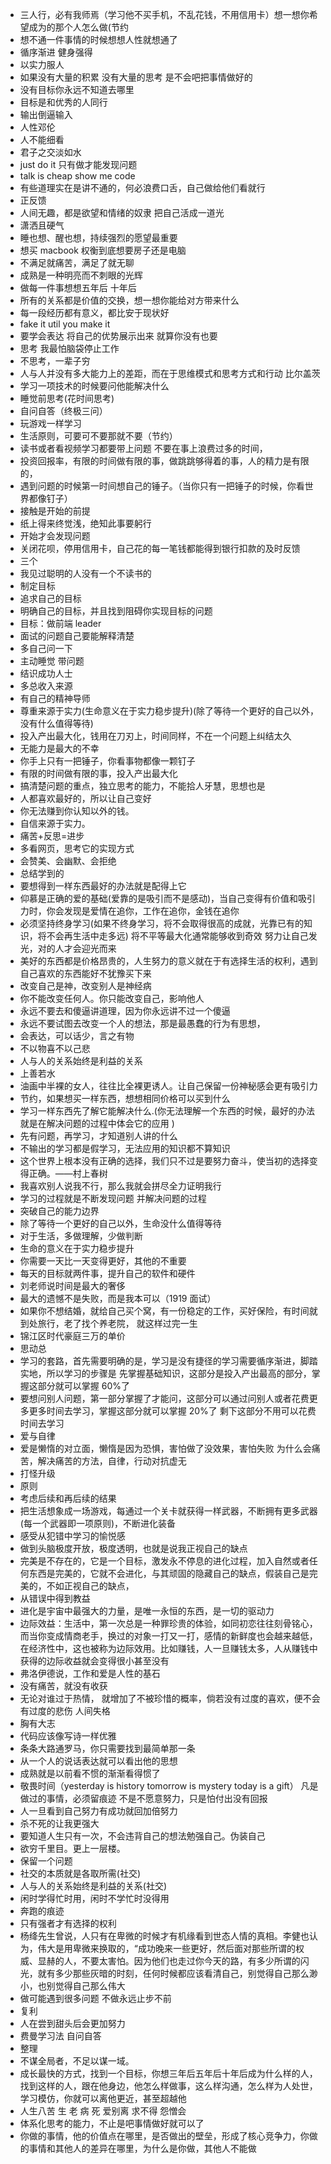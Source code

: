 - 三人行，必有我师焉（学习他不买手机，不乱花钱，不用信用卡）想一想你希望成为的那个人怎么做(节约
- 想不通一件事情的时候想想人性就想通了
- 循序渐进 健身强得
- 以实力服人
- 如果没有大量的积累 没有大量的思考 是不会吧把事情做好的
- 没有目标你永远不知道去哪里
- 目标是和优秀的人同行
- 输出倒逼输入
- 人性邓伦
- 人不能细看
- 君子之交淡如水
- just do it 只有做才能发现问题
- talk is cheap show me code
- 有些道理实在是讲不通的，何必浪费口舌，自己做给他们看就行
- 正反馈
- 人间无趣，都是欲望和情绪的奴隶
  把自己活成一道光
- 潇洒且硬气
- 睡也想、醒也想，持续强烈的愿望最重要
- 想买 macbook 权衡到底想要房子还是电脑
- 不满足就痛苦，满足了就无聊
- 成熟是一种明亮而不刺眼的光辉
- 做每一件事想想五年后 十年后
- 所有的关系都是价值的交换，想一想你能给对方带来什么
- 每一段经历都有意义，都比安于现状好
- fake it util you make it
- 要学会表达 将自己的优势展示出来 就算你没有也要
- 思考 我最怕脑袋停止工作
- 不思考，一辈子穷
- 人与人并没有多大能力上的差距，而在于思维模式和思考方式和行动 比尔盖茨
- 学习一项技术的时候要问他能解决什么
- 睡觉前思考(花时间思考)
- 自问自答（终极三问）
- 玩游戏一样学习
- 生活原则，可要可不要那就不要（节约）
- 读书或者看视频学习都要带上问题
  不要在事上浪费过多的时间，
- 投资回报率，有限的时间做有限的事，做跳跳够得着的事，人的精力是有限的，
- 遇到问题的时候第一时间想自己的锤子。（当你只有一把锤子的时候，你看世界都像钉子）
- 接触是开始的前提
- 纸上得来终觉浅，绝知此事要躬行
- 开始才会发现问题
- 关闭花呗，停用信用卡，自己花的每一笔钱都能得到银行扣款的及时反馈
- 三个
- 我见过聪明的人没有一个不读书的
- 制定目标
- 追求自己的目标
- 明确自己的目标，并且找到阻碍你实现目标的问题
- 目标：做前端 leader
- 面试的问题自己要能解释清楚
- 多自己问一下
- 主动睡觉 带问题
- 结识成功人士
- 多总收入来源
- 有自己的精神导师
- 尊重来源于实力(生命意义在于实力稳步提升)(除了等待一个更好的自己以外，没有什么值得等待)
- 投入产出最大化，钱用在刀刃上，时间同样，不在一个问题上纠结太久
- 无能力是最大的不幸
- 你手上只有一把锤子，你看事物都像一颗钉子
- 有限的时间做有限的事，投入产出最大化
- 搞清楚问题的重点，独立思考的能力，不能拾人牙慧，思想也是
- 人都喜欢最好的，所以让自己变好
- 你无法赚到你认知以外的钱。
- 自信来源于实力。
- 痛苦+反思=进步
- 多看网页，思考它的实现方式
- 会赞美、会幽默、会拒绝
- 总结学到的
- 要想得到一样东西最好的办法就是配得上它
- 仰慕是正确的爱的基础(爱靠的是吸引而不是感动)，当自己变得有价值和吸引力时，你会发现是爱情在追你，工作在追你，金钱在追你
- 必须坚持终身学习(如果不终身学习，将不会取得很高的成就，光靠已有的知识，将不会再生活中走多远)
  将不平等最大化通常能够收到奇效
  努力让自己发光，对的人才会迎光而来
- 美好的东西都是价格昂贵的，人生努力的意义就在于有选择生活的权利，遇到自己喜欢的东西能好不犹豫买下来
- 改变自己是神，改变别人是神经病
- 你不能改变任何人。你只能改变自己，影响他人
- 永远不要去和傻逼讲道理，因为你永远讲不过一个傻逼
- 永远不要试图去改变一个人的想法，那是最愚蠢的行为有思想，
- 会表达，可以话少，言之有物
- 不以物喜不以己悲
- 人与人的关系始终是利益的关系
- 上善若水
- 油画中半裸的女人，往往比全裸更诱人。让自己保留一份神秘感会更有吸引力
- 节约，如果想买一样东西，想想相同价格可以买到什么
- 学习一样东西先了解它能解决什么.(你无法理解一个东西的时候，最好的办法就是在解决问题的过程中体会它的应用 )
- 先有问题，再学习，才知道别人讲的什么
- 不输出的学习都是假学习，无法应用的知识都不算知识
- 这个世界上根本没有正确的选择，我们只不过是要努力奋斗，使当初的选择变得正确。——村上春树
- 我喜欢别人说我不行，那么我就会拼尽全力证明我行
- 学习的过程就是不断发现问题 并解决问题的过程
- 突破自己的能力边界
- 除了等待一个更好的自己以外，生命没什么值得等待
- 对于生活，多做理解，少做判断
- 生命的意义在于实力稳步提升
- 你需要一天比一天变得更好，其他的不重要
- 每天的目标就两件事，提升自己的软件和硬件
- 刘老师说时间是最大的奢侈
- 最大的遗憾不是失败，而是我本可以（1919 面试）
- 如果你不想结婚，就给自己买个窝，有一份稳定的工作，买好保险，有时间就到处旅行，老了找个养老院， 就这样过完一生
- 锦江区时代豪庭三万的单价
- 思动总
- 学习的套路，首先需要明确的是，学习是没有捷径的学习需要循序渐进，脚踏实地，所以学习的步骤是
  先掌握基础知识，这部分是投入产出最高的部分，掌握这部分就可以掌握 60%了
- 要想问别人问题，第一部分掌握了才能问，这部分可以通过问别人或者花费更多更多时间去学习，掌握这部分就可以掌握 20%了
  剩下这部分不用可以花费时间去学习
- 爱与自律
- 爱是懒惰的对立面，懒惰是因为恐惧，害怕做了没效果，害怕失败
  为什么会痛苦，解决痛苦的方法，自律，行动对抗虚无
- 打怪升级
- 原则
- 考虑后续和再后续的结果
- 把生活想象成一场游戏，每通过一个关卡就获得一样武器，不断拥有更多武器(每一个武器即一项原则)，不断进化装备
- 感受从犯错中学习的愉悦感
- 做到头脑极度开放，极度透明，也就是说我正视自己的缺点
- 完美是不存在的，它是一个目标，激发永不停息的进化过程，加入自然或者任何东西是完美的，它就不会进化，与其顽固的隐藏自己的缺点，假装自己是完美的，不如正视自己的缺点，
- 从错误中得到教益
- 进化是宇宙中最强大的力量，是唯一永恒的东西，是一切的驱动力
- 边际效益：生活中，第一次总是一种罪珍贵的体验，如同初恋往往刻骨铭心，而当你变成情商老手，换过的对象一打又一打，感情的新鲜度也会越来越低，在经济性中，这也被称为边际效用。比如赚钱，人一旦赚钱太多，人从赚钱中获得的边际收益就会变得很小甚至没有
- 弗洛伊德说，工作和爱是人性的基石
- 没有痛苦，就没有收获
- 无论对谁过于热情， 就增加了不被珍惜的概率，倘若没有过度的喜欢，便不会有过度的悲伤 人间失格
- 胸有大志
- 代码应该像写诗一样优雅
- 条条大路通罗马，你只需要找到最简单那一条
- 从一个人的说话表达就可以看出他的思想
- 成熟就是以前看不惯的渐渐看得惯了
- 敬畏时间（yesterday is history tomorrow is mystery today is a gift）
  凡是做过的事情，必须留痕迹
  不是不愿意努力，只是怕付出没有回报
- 人一旦看到自己努力有成功就回加倍努力
- 杀不死的让我更强大
- 要知道人生只有一次，不会违背自己的想法勉强自己。伪装自己
- 欲穷千里目。更上一层楼。
- 保留一个问题
- 社交的本质就是各取所需(社交)
- 人与人的关系始终是利益的关系(社交)
- 闲时学得忙时用，闲时不学忙时没得用
- 奔跑的痕迹
- 只有强者才有选择的权利
- 杨绛先生曾说，人只有在卑微的时候才有机缘看到世态人情的真相。李健也认为，伟大是用卑微来换取的，“成功晚来一些更好，然后面对那些所谓的权威、显赫的人，不要太害怕。因为他们也走过你今天的路，有多少所谓的闪光，就有多少那些灰暗的时刻，任何时候都应该看清自己，别觉得自己那么渺小，也别觉得自己那么伟大
- 做可能遇到很多问题 不做永远止步不前
- 复利
- 人在尝到甜头后会更加努力
- 费曼学习法 自问自答
- 整理
- 不谋全局者，不足以谋一域。
- 成长最快的方式，找到一个目标，你想三年后五年后十年后成为什么样的人，找到这样的人，跟在他身边，他怎么样做事，这么样沟通，怎么样为人处世，学习模仿，你就可以离他更近，甚至超越他
- 人生八苦 生 老 病 死 爱别离 求不得 怨憎会
- 体系化思考的能力，不止是吧事情做好就可以了
- 你做的事情，他的价值点在哪里，是否做出的壁垒，形成了核心竞争力，你做的事情和其他人的差异在哪里，为什么是你做，其他人不能做

